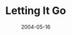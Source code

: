 ---
layout: music 
title: "Letting It Go"
series: "Going Crazy"
date: 2004-05-16 
description: "Can a local church really make a difference in someone's life? How about an entire family? How about a neighborhood, a city or a nation? Hey, how about the whole world? Sounds crazy doesn't it? Join us during this series as we look at where Crossroads is "
audio: "http://www.crossroads.net/audio/2004/2004_05_Going_Crazy/GC_05_05-16-04_Letting_It_Go.mp3"
audio-duration: "39:41"
src: "http://www.crossroads.net/players/media/mediumHz/bigscreen.crazy.jpg"
---